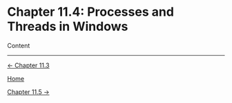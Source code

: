 # Chapter 11.4: Processes and Threads in Windows

Content

---

[← Chapter 11.3](Chapter%2011%2065e38.md)

[Home](../../AiredDev%20b02d5/Notes%20on%20M%2061e3e.md)

[Chapter 11.5 →](Chapter%2011%20054de.md)